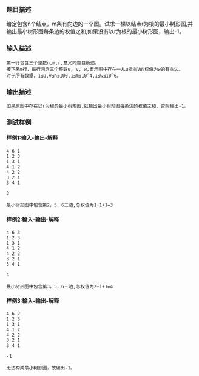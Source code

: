 ### 题目描述

给定包含n个结点，m条有向边的一个图。试求一棵以结点r为根的最小树形图,并输出最小树形图每条边的权值之和,如果没有以r为根的最小树形图，输出-1。

### 输入描述

```
第一行包含三个整数n,m,r,意义同题目所述。
接下来m行，每行包含三个整数u, v, w,表示图中存在一从u指向V的权值为w的有向边。
对于所有数据，1≤u,v≤n≤100,1≤m≤10^4,1≤w≤10^6。
```
### 输出描述

```
如果原图中存在以r为根的最小树形图,就输出最小树形图每条边的权值之和，否则输出-1。
```

### 测试样例
#### 样例1:输入-输出-解释

```
4 6 1
1 2 3
1 3 1
4 1 2
4 2 2
3 2 1
3 4 1
```
```
3
```
```
最小树形图中包含第2，5，6三边,总权值为1+1+1=3
```
#### 样例2:输入-输出-解释

```
4 6 3
1 2 3
1 3 1
4 1 2
4 2 2
3 2 1
3 4 1
```
```
4
```
```
最小树形图中包含第3，5，6三边,总权值为2+1+1=4
```
#### 样例3:输入-输出-解释

```
4 6 2
1 2 3
1 3 1
4 1 2
4 2 2
3 2 1
3 4 1
```
```
-1
```
```
无法构成最小树形图，故输出-1。
```